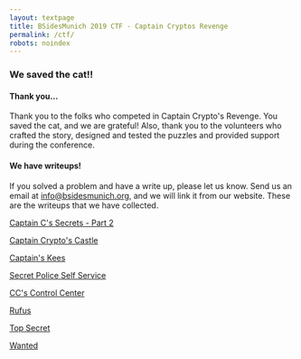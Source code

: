 ```yaml
---
layout: textpage
title: BSidesMunich 2019 CTF - Captain Cryptos Revenge
permalink: /ctf/
robots: noindex
---
```


### We saved the cat!!

#### Thank you...
Thank you to the folks who competed in Captain Crypto's Revenge. You saved the cat, and we are grateful! 
Also, thank you to the volunteers who crafted the story, designed and tested the puzzles and provided support during the conference.

#### We have writeups!
If you solved a problem and have a write up, please let us know. Send us an email at info@bsidesmunich.org, and we will link it from our website. These are the writeups that we have collected.

[Captain C's Secrets - Part 2](http://tiny.cc/690a5y)

[Captain Crypto's Castle](https://github.com/jennj/bsidesmuc19-ctf/wiki/Captain-Crypto's-Castle)

[Captain's Kees](https://github.com/jennj/bsidesmuc19-ctf/wiki/Captains-Kees)

[Secret Police Self Service](https://github.com/jennj/bsidesmuc19-ctf/wiki/Secret-Police-Self-Service)

[CC's Control Center](https://github.com/jennj/bsidesmuc19-ctf/wiki/CC's-Control-Center)

[Rufus](https://github.com/jennj/bsidesmuc19-ctf/wiki/Rufus)

[Top Secret](https://github.com/jennj/bsidesmuc19-ctf/wiki/Top-Secret)

[Wanted](https://github.com/jennj/bsidesmuc19-ctf/wiki/Wanted)

